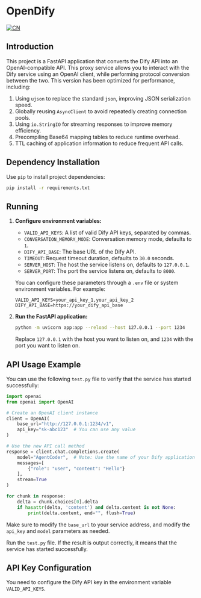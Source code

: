 # OpenDify

[![CN](https://img.shields.io/badge/CN-中文版本-red?style=flat&logo=github)](README.md)

## Introduction

This project is a FastAPI application that converts the Dify API into an OpenAI-compatible API. This proxy service allows you to interact with the Dify service using an OpenAI client, while performing protocol conversion between the two. This version has been optimized for performance, including:

1.  Using `ujson` to replace the standard `json`, improving JSON serialization speed.
2.  Globally reusing `AsyncClient` to avoid repeatedly creating connection pools.
3.  Using `io.StringIO` for streaming responses to improve memory efficiency.
4.  Precompiling Base64 mapping tables to reduce runtime overhead.
5.  TTL caching of application information to reduce frequent API calls.

## Dependency Installation

Use `pip` to install project dependencies:

```bash
pip install -r requirements.txt
```

## Running

1.  **Configure environment variables:**

    *   `VALID_API_KEYS`: A list of valid Dify API keys, separated by commas.
    *   `CONVERSATION_MEMORY_MODE`: Conversation memory mode, defaults to `1`.
    *   `DIFY_API_BASE`: The base URL of the Dify API.
    *   `TIMEOUT`: Request timeout duration, defaults to `30.0` seconds.
    *   `SERVER_HOST`: The host the service listens on, defaults to `127.0.0.1`.
    *   `SERVER_PORT`: The port the service listens on, defaults to `8000`.

    You can configure these parameters through a `.env` file or system environment variables. For example:

    ```
    VALID_API_KEYS=your_api_key_1,your_api_key_2
    DIFY_API_BASE=https://your_dify_api_base
    ```

2.  **Run the FastAPI application:**

    ```bash
    python -m uvicorn app:app --reload --host 127.0.0.1 --port 1234
    ```

    Replace `127.0.0.1` with the host you want to listen on, and `1234` with the port you want to listen on.

## API Usage Example

You can use the following `test.py` file to verify that the service has started successfully:

```python
import openai
from openai import OpenAI

# Create an OpenAI client instance
client = OpenAI(
    base_url="http://127.0.0.1:1234/v1",
    api_key="sk-abc123"  # You can use any value
)

# Use the new API call method
response = client.chat.completions.create(
    model="AgentCoder",  # Note: Use the name of your Dify application
    messages=[
        {"role": "user", "content": "Hello"}
    ],
    stream=True
)

for chunk in response:
    delta = chunk.choices[0].delta
    if hasattr(delta, 'content') and delta.content is not None:
        print(delta.content, end="", flush=True)
```

Make sure to modify the `base_url` to your service address, and modify the `api_key` and `model` parameters as needed.

Run the `test.py` file. If the result is output correctly, it means that the service has started successfully.

## API Key Configuration

You need to configure the Dify API key in the environment variable `VALID_API_KEYS`.
